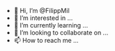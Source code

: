 - 👋 Hi, I’m @FilippMil
- 👀 I’m interested in ...
- 🌱 I’m currently learning ...
- 💞️ I’m looking to collaborate on ...
- 📫 How to reach me ...

<!---
FilippMil/FilippMil is a ✨ special ✨ repository because its `README.md` (this file) appears on your GitHub profile.
You can click the Preview link to take a look at your changes.
--->
